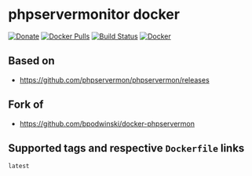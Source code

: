 # phpservermonitor docker

[![Donate](https://img.shields.io/badge/Donate-PayPal-green.svg)](https://paypal.me/pgollor)
[![Docker Pulls](https://img.shields.io/docker/pulls/pgollor/phpservermon.svg)](https://hub.docker.com/r/pgollor/phpservermon/)
[![Build Status](https://jenkins.pgollor.de/job/phpservermonitor-docker/badge/icon)](https://jenkins.pgollor.de/job/phpservermonitor-docker/)
[![Docker](https://img.shields.io/badge/docker-pgollor/phpservermon-green)](https://hub.docker.com/repository/docker/pgollor/phpservermon)


## Based on
- https://github.com/phpservermon/phpservermon/releases

## Fork of
- https://github.com/bpodwinski/docker-phpservermon

## Supported tags and respective `Dockerfile` links

`latest`
